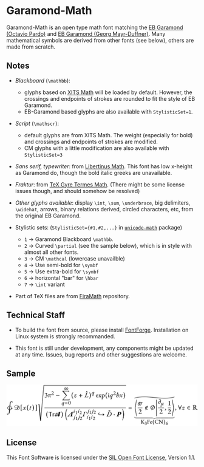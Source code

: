 # Garamond-Math

Garamond-Math is an open type math font matching the [EB Garamond (Octavio Pardo)](https://github.com/octaviopardo/EBGaramond12/) and [EB Garamond (Georg Mayr-Duffner)](https://github.com/georgd/EB-Garamond).
Many mathematical symbols are derived from other fonts (see below), others are made from scratch.

## Notes

- *Blackboard* (`\mathbb`):
    - glyphs based on [XITS Math](https://github.com/khaledhosny/xits) will be loaded by default. However, the crossings and endpoints of strokes are rounded to fit the style of EB Garamond.
    - EB-Garamond based glyphs are also available with `StylisticSet=1`.

- *Script* (`\mathscr`):
    - default glyphs are from XITS Math. The weight (especially for bold) and crossings and endpoints of strokes are modified.
    - CM glyphs with a little modification are also available with `StylisticSet=3`

- *Sans serif, typewriter*: from [Libertinus Math](https://github.com/khaledhosny/libertinus). This font has low x-height as Garamond do, though the bold italic greeks are unavailable.

- *Fraktur*: from [TeX Gyre Termes Math](http://www.gust.org.pl/projects/e-foundry/tg-math/). (There might be some license issues though, and should somehow be resolved)

- *Other glyphs available*: display `\int`, `\sum`, `\underbrace`, big delimiters, `\widehat`, arrows, binary relations derived, circled characters, etc, from the original EB Garamond.

- Stylistic sets: (`StylisticSet={#1,#2,...}` in [`unicode-math`](https://ctan.org/pkg/unicode-math?lang=en) package)

    - `1` -> Garamond Blackboard `\mathbb`.
    - `2` -> Curved `\partial` (see the sample below), which is in style with almost all other fonts.
    - `3` -> CM `\mathcal` (lowercase unavailble)
    - `4` -> Use semi-bold for `\symbf`
    - `5` -> Use extra-bold for `\symbf`
    - `6` -> horizontal "bar" for `\hbar`
    - `7` -> `\int` variant

- Part of TeX files are from [FiraMath](https://github.com/Stone-Zeng/FiraMath) repository.

## Technical Staff
- To build the font from source, please install [FontForge](https://github.com/fontforge/fontforge). Installation on Linux system is strongly recommanded.

- This font is still under development, any components might be updated at any time. Issues, bug reports and other suggestions are welcome.

## Sample

![sample](images/sample.svg)

## License

This Font Software is licensed under the [SIL Open Font License](http://scripts.sil.org/OFL), Version 1.1.

